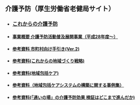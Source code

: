 
## 介護予防（厚生労働省老健局サイト）
- ### [これからの介護予防](https://www.mhlw.go.jp/file/06-Seisakujouhou-12300000-Roukenkyoku/0000075982.pdf)



- #### [事業概要 介護予防活動普及展開事業（平成28年度～）](https://www.mhlw.go.jp/file/06-Seisakujouhou-12300000-Roukenkyoku/hukyuutenkai.pdf)

- #### [参考資料 市町村向け手引き(Ver.2)](https://www.mhlw.go.jp/content/000545093.pdf)
- #### [参考資料(これからの地域づくり戦略)](https://kouseikyoku.mhlw.go.jp/kantoshinetsu/houkatsu/roukennkyokutyou1.pdf)
- #### [参考資料(地域包括ケア)](https://www.mhlw.go.jp/stf/seisakunitsuite/bunya/hukushi_kaigo/kaigo_koureisha/chiiki-houkatsu/)
- #### [参考資料（地域包括ケアシステムの構築に関する事例集）](https://www.kaigokensaku.mhlw.go.jp/chiiki-houkatsu/)

- #### [参考資料(「通いの場」の介護予防効果 検証はどこまで進んだか)](https://www.mhlw.go.jp/content/12https://www.mhlw.go.jp/stf/seisakunitsuite/bunya/hukushi_kaigo/kaigo_koureisha/chiiki-houkatsu/601000/000529365.pdf)
